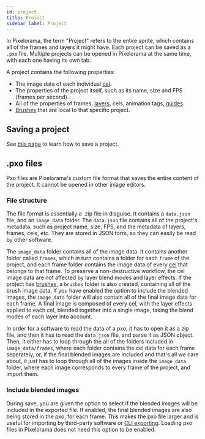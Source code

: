 ```yaml
---
id: project
title: Project
sidebar_label: Project
---
```


In Pixelorama, the term "Project" refers to the entire sprite, which contains all of the frames and layers it might have. Each project can be saved as a `.pxo` file. Multiple projects can be opened in Pixelorama at the same time, with each one having its own tab.

A project contains the following properties:
- The image data of each individual [cel](cel).
- The properties of the project itself, such as its name, size and FPS (frames per second).
- All of the properties of frames, [layers](layer), cels, animation tags, [guides](../user_manual/user_interface/canvas/#rulers-and-guides).
- [Brushes](brush) that are local to that specific project.

## Saving a project
See [this page](../user_manual/save_and_export/#saving) to learn how to save a project.

## .pxo files
Pxo files are Pixelorama's custom file format that saves the entire content of the project. It cannot be opened in other image editors.

### File structure
The file format is essentially a .zip file in disguise. It contains a `data.json` file, and an `image_data` folder. The `data.json` file contains all of the project's metadata, such as project name, size, FPS, and the metadata of layers, frames, cels, etc. They are stored in JSON form, so they can easily be read by other software.

The `image_data` folder contains all of the image data. It contains another folder called `frames`, which in turn contains a folder for each `frame` of the project, and each frame folder contains the image data of every [cel](cel) that belongs to that frame. To preserve a non-destructive workflow, the cel image data are not affected by layer blend modes and layer effects. If the project has [brushes](brush), a `brushes` folder is also created, containing all of the brush image data. If you have enabled the option to include the blended images, the `image_data` folder will also contain all of the final image data for each frame. A final image is composed of every cel, with the layer effects applied to each cel, blended together into a single image, taking the blend modes of each layer into account.

In order for a software to read the data of a pxo, it has to open it as a zip file, and then it has to read the `data.json` file, and parse it as JSON object. Then, it either has to loop through the all of the folders included in `image_data/frames`, where each folder contains the cel data for each frame seperately, or, if the final blended images are included and that's all we care about, it just has to loop through all of the images inside the `image_data` folder, where each image corresponds to every frame of the project, and import them.

### Include blended images
During save, you are given the option to select if the blended images will be included in the exported file. If enabled, the final blended images are also being stored in the pxo, for each frame. This makes the pxo file larger and is useful for importing by third-party software or [CLI exporting](../user_manual/cli). Loading pxo files in Pixelorama does not need this option to be enabled.
